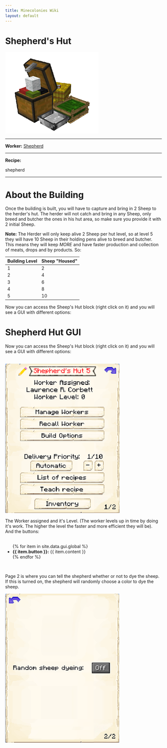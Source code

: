 ```yaml
---
title: Minecolonies Wiki
layout: default
---
```

# Shepherd's Hut

<div class="infobox box text-center">
    <img src="../../assets/images/buildings/shepherd.png" alt="Shepherd's Hut" />
    <hr />
    <div class="row section-text text-left">
        <div class="col">
        <p><strong>Worker:</strong> <a href="../workers/shepherd">Shepherd</a></p>
        </div>
    </div>
    <hr />
    <div class="row section-text text-left">
        <div class="col">
        <p><strong>Recipe:</strong> 
        </div>
    </div>
    <recipe>shepherd</recipe>
    
</div>
<hr />

# About the Building

Once the building is built, you will have to capture and bring in 2 Sheep to the herder's hut. The herder will not catch and bring in any Sheep, only breed and butcher the ones in his hut area, so make sure you provide it with 2 initial Sheep.

**Note:** The Herder will only keep alive 2 Sheep per hut level, so at level 5 they will have 10 Sheep in their holding pens alive to breed and butcher. This means they will keep *MORE* and have faster production and collection of meats, drops and by products. So:


| Building Level | Sheep "Housed" |
| ----- | ----- |
| 1 | 2 |
| 2 | 4 |
| 3 | 6 |
| 4 | 8 |
| 5 | 10 |  

Now you can access the Sheep's Hut block (right click on it) and you will see a GUI with different options:  

# Shepherd Hut GUI

Now you can access the Sheep's Hut block (right click on it) and you will see a GUI with different options:

<br>
<div class="row">
  <div class="col-sm-12 col-md">
    <img src="../../assets/images/gui/shepherdgui1.png" class="img-fluid mx-auto" alt="Herder GUI">
  </div>
  <div class="col-sm-12 col-md">
    <p>The Worker assigned and it's Level. (The worker levels up in time by doing it's work. The higher the level the faster and more efficient they will be). And the buttons:</p>
    <ul><br>
      {% for item in site.data.gui.global %}
        <li><strong>{{ item.button }}:</strong> {{ item.content }}</li>
      {% endfor %}
    </ul>
  </div>
</div>
<br>

Page 2 is where you can tell the shepherd whether or not to dye the sheep. If this is turned on, the shepherd will randomly choose a color to dye the sheep.

<div class="row">
  <div class="col-sm-12 col-md">
    <img src="../../assets/images/gui/shepherdgui2.png" class="img-fluid mx-auto" alt="Shepherd GUI 2">
  </div>